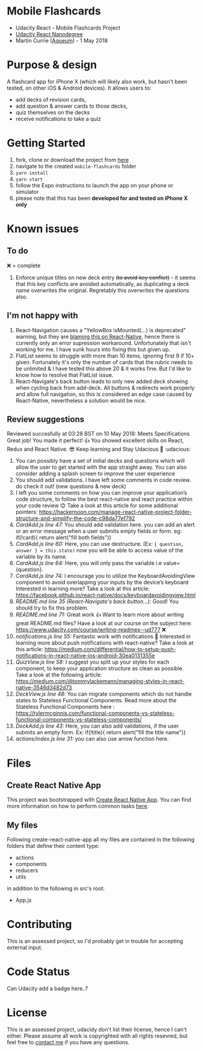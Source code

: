 # Mobile Flashcards

* Udacity React - Mobile Flashcards Project
* [Udacity React Nanodegree](https://eu.udacity.com/course/react-nanodegree--nd019)
* Martin Currie ([Aqueum](http://martin.aqueum.com)) - 1 May 2018

# Purpose & design

A flashcard app for iPhone X (which will likely also work, but hasn't been tested, on other iOS & Android devices). It allows users to:

* add decks of revision cards,
* add question & answer cards to those decks,
* quiz themselves on the decks
* receive notifications to take a quiz

# Getting Started

1.  fork, clone or download the project from [here](https://github.com/Aqueum/mobile-flashcards)
2.  navigate to the created `mobile-flashcards` folder
3.  `yarn install`
4.  `yarn start`
5.  follow the Expo instructions to launch the app on your phone or simulator
6.  please note that this has been **developed for and tested on iPhone X only**

# Known issues

## To do

:x: = complete

1.  Enforce unique titles on new deck entry ~~(to avoid key conflict)~~ - it seems that this key conflicts are avoided automatically, as duplicating a deck name overwrites the original. Regretably this overwrites the questions also.

## I'm not happy with

1.  React-Navigation causes a "YellowBox isMounted(...) is deprecated" warning, but they are [blaming this on React-Native](https://github.com/react-navigation/react-navigation/issues/3956#issuecomment-385568845), hence there is currently only an error supression workaround. Unfortunately that isn't working for me. I have sunk hours into fixing this but given up.
2.  FlatList seems to struggle with more than 10 items, ignoring first 9 if 10+ given. Fortunately it's only the number of cards that the rubric needs to be unlimited & I have tested this above 20 & it works fine. But I'd like to know how to resolve that FlatList issue.
3.  React-Navigate's back button leads to only new added deck showing when cycling back from add-deck. All buttons & redirects work properly and allow full navigation, so this is considered an edge case caused by React-Native, nevertheless a solution would be nice.

## Review suggestions

Reviewed succesfully at 03:28 BST on 10 May 2018:
Meets Specifications
Great job! You made it perfect! :+1:
You showed excellent skills on React, Redux and React Native. :sunglasses:
Keep learning and Stay Udacious :clap: :udacious:

1.  You can possibly have a set of initial decks and questions which will allow the user to get started with the app straight away. You can also consider adding a splash screen to improve the user experience
2.  You should add validations. I have left some comments in code review. do check it out! (new questions & new deck)
3.  I left you some comments on how you can improve your application’s code structure, to follow the best react-native and react practice within your code review :blush:
    Take a look at this article for some additional pointers: https://hackernoon.com/manage-react-native-project-folder-structure-and-simplify-the-code-c98da77ef792
4.  _CardAdd.js line 47:_ You should add validation here. you can add an alert or an error message when a user submits empty fields or form.
    eg: if(!card){ return alert("fill both fields")}
5.  _CardAdd.js line 60:_ Here, you can use destructure. (Ex: `{ question, answer } = this.state)` now you will be able to access value of the variable by its name.
6.  _CardAdd.js line 64:_ Here, you will only pass the variable i.e value={question}.
7.  _CardAdd.js line 74:_ I encourage you to utilize the KeyboardAvoidingView component to avoid overlapping your inputs by the device’s keyboard
    Interested in learning more? Take a look at this article: https://facebook.github.io/react-native/docs/keyboardavoidingview.html
8.  _README.md line 35 (React-Navigate's back button...):_ Good! You should try to fix this problem.
9.  _README.md line 71:_ Great work :+1: Want to learn more about writing great README.md files? Have a look at our course on the subject here: https://www.udacity.com/course/writing-readmes--ud777 :x:
10. _notifications.js line 55:_ Fantastic work with notifications :clap:
    Interested in learning more about push notifications with react-native? Take a look at this article: https://medium.com/differential/how-to-setup-push-notifications-in-react-native-ios-android-30ea0131355e
11. _QuizView.js line 58:_ I suggest you split up your styles for each component, to keep your application structure as clean as possible.
    Take a look at the following article: https://medium.com/@tommylackemann/managing-styles-in-react-native-3546d3482d73
12. _DeckView.js line 48:_ You can migrate components which do not handle states to Stateless Functional Components. Read more about the Stateless Functional Components here : https://tylermcginnis.com/functional-components-vs-stateless-functional-components-vs-stateless-components/
13. _DeckAdd.js line 43:_ Here, you can also add validations, if the user submits an empty form.
    Ex: if(!title){ return alert("fill the title name")}
14. _actions/index.js line 31:_ you can also use arrow function here.

# Files

## Create React Native App

This project was bootstrapped with [Create React Native App](https://github.com/react-community/create-react-native-app). You can find more information on how to perform common tasks [here](https://github.com/react-community/create-react-native-app/blob/master/README.md).

## My files

Following create-react-native-app all my files are contained in the following folders that define their content type:

* actions
* components
* reducers
* utils

in addition to the following in src's root:

* App.js

# Contributing

This is an assessed project, so I'd probably get in trouble for accepting external input.

# Code Status

Can Udacity add a badge here..?

# License

This is an assessed project, udacidy don't list their license, hence I can't either. Please assume all work is copyrighted with all rights resevred, but feel free to [contact me](http://www.aqueum.com/contact/)
if you have any questions.
